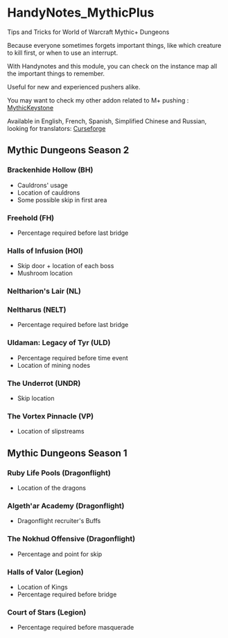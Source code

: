 # HandyNotes_MythicPlus

Tips and Tricks for World of Warcraft Mythic+ Dungeons

Because everyone sometimes forgets important things, like which creature to kill first, or when to use an interrupt.

With Handynotes and this module, you can check on the instance map all the important things to remember.

Useful for new and experienced pushers alike.

You may want to check my other addon related to M+ pushing : [MythicKeystone](https://www.curseforge.com/wow/addons/mythickeystone)

Available in English, French, Spanish, Simplified Chinese and Russian, looking for translators: [Curseforge](https://legacy.curseforge.com/wow/addons/handynotes_mythicplus/localization)

## Mythic Dungeons Season 2

### Brackenhide Hollow (BH)
- Cauldrons' usage
- Location of cauldrons
- Some possible skip in first area
### Freehold (FH)
- Percentage required before last bridge
### Halls of Infusion (HOI)
- Skip door + location of each boss
- Mushroom location
### Neltharion's Lair (NL)
### Neltharus (NELT)
- Percentage required before last bridge
### Uldaman: Legacy of Tyr (ULD)
- Percentage required before time event
- Location of mining nodes
### The Underrot (UNDR)
- Skip location
### The Vortex Pinnacle (VP)
- Location of slipstreams

## Mythic Dungeons Season 1

### Ruby Life Pools (Dragonflight)
- Location of the dragons

### Algeth'ar Academy (Dragonflight)
- Dragonflight recruiter's Buffs

### The Nokhud Offensive (Dragonflight)
- Percentage and point for skip 

### Halls of Valor (Legion)
- Location of Kings
- Percentage required before bridge

### Court of Stars (Legion)
- Percentage required before masquerade

